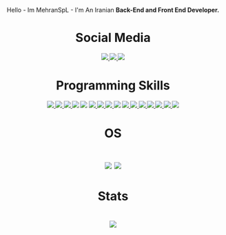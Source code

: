<p align="center"> Hello - Im MehranSpL - I'm An Iranian <b> Back-End and <b> Front End <b> Developer. </p>
<div align="center">

<h1> Social Media </h1>

  <a href="https://discord.gg/Nntb3bAUef">
    <img src="https://img.shields.io/badge/Discord-gray?logo=discord" />
    </a>
  <a href="https://instagram.com/itis_doggypoggy">
    <img src="https://img.shields.io/badge/Instagram-yellow?logo=instagram" />
    </a>
  <a href="https://www.youtube.com/channel/speedless750">
    <img src="https://img.shields.io/badge/Youtube-red?logo=youtube" />
    </a>
<h1> Programming Skills </h1>
  <a href="https://www.python.org/">
    <img src="https://img.shields.io/badge/Python-white?logo=python" />
  </a>
  <a href="https://www.javascript.com/">
    <img src="https://img.shields.io/badge/JavaScript-gray?logo=javascript" />
  </a>
  <a href="https://nodejs.org/">
    <img src="https://img.shields.io/badge/Node.js-white?logo=node.js" />
  </a>
    <img src="https://img.shields.io/badge/HTML-orange?logo=html" />
  </a>
    <img src="https://img.shields.io/badge/CSS-blue?logo=css" />
  </a>
   <a href="https://www.gnu.org/software/bash/">
    <img src="https://img.shields.io/badge/Bash-green?logo=bash" />
  </a>
   <a href="https://www.typescriptlang.org/">
    <img src="https://img.shields.io/badge/TypeScript-blue?logo=typescript&logoColor=white" />
  </a>
   <a href="https://www.php.net/">
    <img src="https://img.shields.io/badge/PHP-purple?logo=php&logoColor=pink" />
  </a>
    <img src="https://img.shields.io/badge/GIT-black?logo=git&logoColor=yellow" />
  </a>
   <a href="https://www.ruby-lang.org/en/">
    <img src="https://img.shields.io/badge/Ruby-black?logo=ruby&logoColor=red" />
  </a>
  <a href="https://www.shellscript.sh/">
    <img src="https://img.shields.io/badge/Shell-green?logo=shell&logoColor=lime" />
  </a>
     <a href="https://learn.microsoft.com/en-us/powershell/">
    <img src="https://img.shields.io/badge/PowerShell-blue?logo=powershell&logoColor=white" />
  </a>
     <a href="https://www.mongodb.com/">
    <img src="https://img.shields.io/badge/MongoDB-green?logo=mongodb&logoColor=lime" />
  </a>
  <a href="https://www.sqlite.org/">
    <img src="https://img.shields.io/badge/SQLite-blue?logo=sqlite&logoColor=white" />
  </a>
  <a href="https://www.mysql.com/">
    <img src="https://img.shields.io/badge/MySQL-black?logo=mysql&logoColor=white" />
    </a>
    <img src="https://img.shields.io/badge/Markdown-white?logo=markdown&logoColor=blue" />
    </a>
  <h1> OS <h1>
    <img src="https://img.shields.io/badge/Kali%20Linux-black?logo=kali-linux&logoColor=blue" />
    </a>
    <img src="https://img.shields.io/badge/Windows%2010-black?logo=windows&logoColor=white" />
    </a>
  <h1> Stats <h1>
  <a href="https://github.com/MehranSpL">
    <img src="https://github-readme-stats.vercel.app/api?username=mehranspl&show_icons=true&theme=synthwave" />
